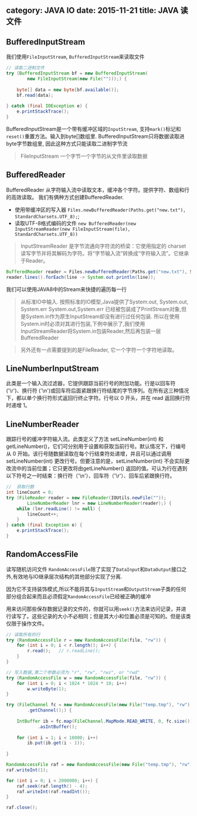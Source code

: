 category: JAVA IO
date: 2015-11-21
title: JAVA 读文件
---

## BufferedInputStream
我们使用`FileInputStream`, `BufferedInputStream`来读取文件

```java
// 读取二进制文件
try (BufferedInputStream bf = new BufferedInputStream(
		new FileInputStream(new File("")));) {
	
	byte[] data = new byte[bf.available()];
	bf.read(data);
	
} catch (final IOException e) {
	e.printStackTrace();
}
```
BufferedInputStream是一个带有缓冲区域的`InputStream`, 支持`mark()`标记和`reset()`重置方法。输入到byte[]数组里.
BufferedInputStream只将数据读取进byte字节数组里, 因此这种方式只能读取二进制字节流

> FileInputStream 一个字节一个字节的从文件里读取数据

## BufferedReader
BufferedReader 从字符输入流中读取文本，缓冲各个字符。提供字符、数组和行的高效读取。
我们有俩种方式创建BufferedReader. 
* 使用带缓冲区的写入器 `Files.newBufferedReader(Paths.get("new.txt"), StandardCharsets.UTF_8);`;
* 读取UTF-8格式编码的文件 `new BufferedReader(new InputStreamReader(new FileInputStream(file), StandardCharsets.UTF_8))`

> InputStreamReader 是字节流通向字符流的桥梁：它使用指定的 charset 读写字节并将其解码为字符。将“字节输入流”转换成“字符输入流”。它继承于Reader。

```java
BufferedReader reader = Files.newBufferedReader(Paths.get("new.txt"), StandardCharsets.UTF_8);
reader.lines().forEach(line -> System.out.println(line));
```
我们可以使用JAVA8中的Stream来快捷的遍历每一行
> 从标准IO中输入. 按照标准的IO模型,Java提供了System.out, System.out, System.err System.out,System.err 已经被包装成了PrintStream对象,但是System.in作为原生InputStream却没有进行过任何包装. 所以在使用System.in时必须对其进行包装,下例中展示了,我们使用InputStreamReader将System.in包装Reader,然后再包装一层BufferedReader

> 另外还有一点需要提到的是FileReader, 它一个字符一个字符地读取。

## LineNumberInputStream 
此类是一个输入流过滤器，它提供跟踪当前行号的附加功能。行是以回车符 ('\r')、换行符 ('\n')或回车符后面紧跟换行符结尾的字节序列。在所有这三种情况下，都以单个换行符形式返回行终止字符。行号以 0 开头，并在 read 返回换行符时递增 1。

## LineNumberReader 
跟踪行号的缓冲字符输入流。此类定义了方法 setLineNumber(int) 和 getLineNumber()，它们可分别用于设置和获取当前行号。默认情况下，行编号从 0 开始。该行号随数据读取在每个行结束符处递增，并且可以通过调用 setLineNumber(int) 更改行号。但要注意的是，setLineNumber(int) 不会实际更改流中的当前位置；它只更改将由getLineNumber() 返回的值。可认为行在遇到以下符号之一时结束：换行符（'\n'）、回车符（'\r'）、回车后紧跟换行符。
```java
//  获取行数
int lineCount = 0;
try (FileReader reader = new FileReader(IOUtils.newFile(""));
		LineNumberReader lnr = new LineNumberReader(reader);) {
	while (lnr.readLine() != null) {
		lineCount++;
	}
} catch (final Exception e) {
	e.printStackTrace();
}
```

## RandomAccessFile  
读写随机访问文件 `RandomAccessFile`除了实现了`DataInput`和`DataOutput`接口之外,有效地与IO继承层次结构的其他部分实现了分离.

因为它不支持装饰模式,所以不能将其与`InputStream`和`OutputStream`子类的任何部分组合起来而且必须假定`RandomAccessFile`已经被正确的缓冲

用来访问那些保存数据记录的文件的，你就可以用`seek()`方法来访问记录，并进行读写了。这些记录的大小不必相同；但是其大小和位置必须是可知的。但是该类仅限于操作文件。
```java
// 读取所有的行
try (RandomAccessFile r = new RandomAccessFile(file, "rw")) {
	for (int i = 0; i < r.length(); i++) {
		r.read();	// r.readLine();
	}
} 

// 写入数据,第二个参数必须为 "r", "rw", "rws", or "rwd"
try (RandomAccessFile w = new RandomAccessFile(file, "rw")) {
	for (int i = 0; i < 1024 * 1024 * 10; i++)
		w.writeByte(1);
}

try (FileChannel fc = new RandomAccessFile(new File("temp.tmp"), "rw")
		.getChannel();) {
	
	IntBuffer ib = fc.map(FileChannel.MapMode.READ_WRITE, 0, fc.size())
			.asIntBuffer();
	
	for (int i = 1; i < 10000; i++)
		ib.put(ib.get(i - 1));
	
}

RandomAccessFile raf = new RandomAccessFile(new File("temp.tmp"), "rw");
raf.writeInt(1);

for (int i = 0; i < 2000000; i++) {
	raf.seek(raf.length() - 4);
	raf.writeInt(raf.readInt());
}

raf.close();
```